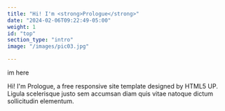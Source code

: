 ```yaml
---
title: "Hi! I'm <strong>Prologue</strong>"
date: "2024-02-06T09:22:49-05:00"
weight: 1
id: "top"
section_type: "intro"
image: "/images/pic03.jpg"

---
```


im here

Hi! I'm Prologue, a free responsive
site template designed by HTML5 UP.
Ligula scelerisque justo sem accumsan diam quis
vitae natoque dictum sollicitudin elementum.

